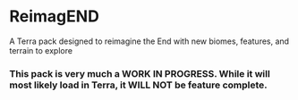# ReimagEND
A Terra pack designed to reimagine the End with new biomes, features, and terrain to explore

### This pack is very much a WORK IN PROGRESS.  While it will most likely load in Terra, it WILL NOT be feature complete.
